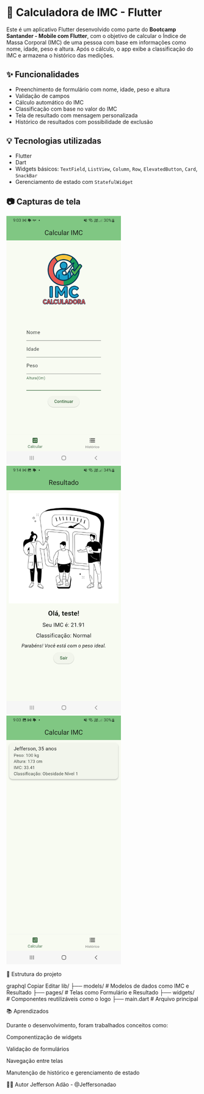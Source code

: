 # 📱 Calculadora de IMC - Flutter

Este é um aplicativo Flutter desenvolvido como parte do **Bootcamp Santander - Mobile com Flutter**, com o objetivo de calcular o Índice de Massa Corporal (IMC) de uma pessoa com base em informações como nome, idade, peso e altura. Após o cálculo, o app exibe a classificação do IMC e armazena o histórico das medições.

## ✨ Funcionalidades

- Preenchimento de formulário com nome, idade, peso e altura
- Validação de campos
- Cálculo automático do IMC
- Classificação com base no valor do IMC
- Tela de resultado com mensagem personalizada
- Histórico de resultados com possibilidade de exclusão

## 💡 Tecnologias utilizadas

- Flutter
- Dart
- Widgets básicos: `TextField`, `ListView`, `Column`, `Row`, `ElevatedButton`, `Card`, `SnackBar`
- Gerenciamento de estado com `StatefulWidget`

## 📷 Capturas de tela

<p float="left">
  <img src="assets/images/home_formulario.jpg" width="300" />
  <img src="assets/images/Resultado_page.jpg" width="300" />
  <img src="assets/images/Historico.jpg" width="300" />
</p>


🧪 Estrutura do projeto

graphql
Copiar
Editar
lib/
├── models/           # Modelos de dados como IMC e Resultado
├── pages/            # Telas como Formulário e Resultado
├── widgets/          # Componentes reutilizáveis como o logo
├── main.dart         # Arquivo principal

📚 Aprendizados

Durante o desenvolvimento, foram trabalhados conceitos como:

Componentização de widgets

Validação de formulários

Navegação entre telas

Manutenção de histórico e gerenciamento de estado

👨‍💻 Autor
Jefferson Adão - @Jeffersonadao

